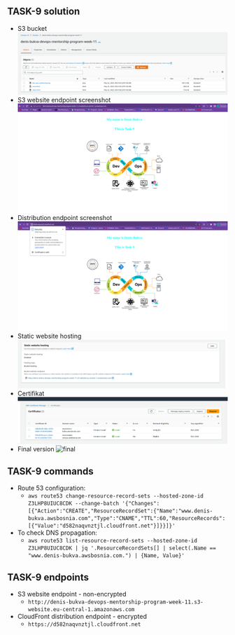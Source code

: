 ## TASK-9 solution

- S3 bucket
![s3-bucket](./img/s3-bucket.png)
- S3 website endpoint screenshot
![s3-endpoint](./img//website1.png)
- Distribution endpoint screenshot
![distr-endpoint](./img/cloudfront-web.png)
- Static website hosting
![website-hosting](./img/static-website-hosting.png)
- Certifikat
![certificate](./img/certifikat.png)
- Final version
![final](img/final.PNG)

## TASK-9 commands

- Route 53 configuration:
    - `aws route53 change-resource-record-sets --hosted-zone-id Z3LHP8UIUC8CDK --change-batch '{"Changes":[{"Action":"CREATE","ResourceRecordSet":{"Name":"www.denis-bukva.awsbosnia.com","Type":"CNAME","TTL":60,"ResourceRecords":[{"Value":"d582naqvnztjl.cloudfront.net"}]}}]}'` 
- To check DNS propagation:
    - `aws route53 list-resource-record-sets --hosted-zone-id Z3LHP8UIUC8CDK | jq '.ResourceRecordSets[] | select(.Name == "www.denis-bukva.awsbosnia.com.") | {Name, Value}'`

## TASK-9 endpoints

- S3 website endpoint - non-encrypted
    - `http://denis-bukva-devops-mentorship-program-week-11.s3-website.eu-central-1.amazonaws.com`
- CloudFront distribution endpoint - encrypted
    - `https://d582naqvnztjl.cloudfront.net`